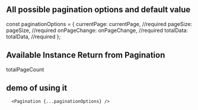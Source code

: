 ## All possible pagination options and default value

const paginationOptions = {
currentPage: currentPage, //required
pageSize: pageSize, //required
onPageChange: onPageChange, //required
totalData: totalData, //required
};

## Available Instance Return from Pagination

totalPageCount

## demo of using it

      <Pagination {...paginationOptions} />
